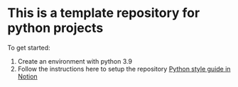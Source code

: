 # This is a template repository for python projects

To get started: 
1. Create an environment with python 3.9
2. Follow the instructions here to setup the repository [Python style guide in Notion](https://factiverse.notion.site/Python-d74f39ad8b1649b5868e41ef621f81d8?pvs=4)
